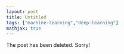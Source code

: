 ```yaml
---
layout: post
title: Untitled
tags: ["machine-learning","deep-learning"]
mathjax: true
---
```


The post has been deleted. Sorry!

<!-- 
Think about tasks such as machine translation (MT), automatic speech recognition (ASR), or handwriting recognition (HWR). While these appear very distinct, on abstraction they share the same pipeline wherein given an input signal, we are required to predict some text. The difference only lies in the form of the input signal - it is a piece of text, a sound wave, or a line image, in the case of MT, ASR, and HWR, respectively.

In all of these tasks, OOV words are a major source of nuisance. *What is an OOV word?* Simply put, these are those words in the test dataset which are not seen in the training data, and as such, not present in the vocabulary - hence the name "out of vocabulary". Even if the training vocabulary is very large (in fact, the name Large Vocabulary ASR is very common), the test data may still have words which were never seen before, for instance, names of people, places, or organizations. 

A crude way of dealing with such OOV words may be to simply predict a special token `<UNK>` whenever they are encountered. However, this would lead to severe information loss, especially when all new names are replaced by the special token. This is where subwords come into the picture.

> Subwords are smaller units that comprise words. They may be a single character, or even entire words.

For example, suppose our training vocabulary consists of just 2 words {'speech','processing'}. If our language model is trained on word-level, we would only be able to predict these 2 words, and nothing else. So while testing, if we are required to predict the phrase "*he sings in a choir*", our model would fail miserably. However, if we had trained on a subword-level (say, character level), we have a non-zero chance of predicting the phrase since all the characters are seen in the training. This provides sufficient motivation for using subwords in these tasks.

Traditionally, in ASR, subwords have been modeled using information from phonemes (distinct sound units), such that a subword corresponds to a phoneme unit. The intuition is that at test time, any new word can only be formed using phonemes of the language. However, this requires considerable domain knowledge, and even still, variations in accent or speaker can greatly affect test-time performance. 

In MT, subwords first came into limelight with [this popular paper](http://www.aclweb.org/anthology/P16-1162) from Seinrich and Haddow at the University of Edinburgh. They used a simple but effective [Byte Pair Encoding (BPE)](https://en.wikipedia.org/wiki/Byte_pair_encoding) based approach to identify subword units in the text. The summary of their method is as follows:

* Fix a vocabulary size *V* according to your total data size.
* Separate all the characters in all the words.
* Merge the most frequent bigram into one token and add it to the vocabulary.
* Perform *V* such merge operations to get the final vocabulary.

This simple method performs extremely well in practice, and the authors were able to get improvements of about 1.1 BLEU points on an English to German translation task.

I was recently working on an HWR task which required similar subword modeling for OOV word recognition, and the remainder of this article is about the methods used and their performance. 

***

## Towards a likelihood-based model

The first method we tried was the BPE-based approach, and it gave improvements on the word-error rate (WER) over the word-based model. However, BPE is constrained in the sense that it is a deterministic technique. Once you have fixed the training vocabulary, every string can only be segmented in a specific way. This may hint at a loss of modeling power, and so our first hypothesis is that a probabilistic segmentation technique may perform better.

On further investigation, I found a [recent paper](https://arxiv.org/abs/1804.10959) which proposes a technique known as "subword regularization" for MT. The method consists of two parts: vocabulary learning, and subword sampling.

### Vocabulary learning

Similar to the BPE-based technique, we start with all the characters distinct in every word, and merge until we reach the desired vocabulary size *V*. However, while BPE used the metric of most frequent bigram, the Unigram SR method ranks all subwords according to the likelihood reduction on removing the subword from the vocabulary. The top 80% of these are retained and the rest are discarded. Once this phase is over, we can now obtain the likelihood of observing a subword sequence given any string (sentence).

### Subword sampling

We choose the top-k segmentations based on the likelihood, and then model them as a multinomial distribution $P(x_i \vert X) = \frac{P(x_i)^{\alpha}}{\sum_l P(x_i)^{\alpha}}$, where $\alpha$ is a smoothing hyperparameter. A smaller $\alpha$ leads to a more uniform distribution, while a larger $\alpha$ leads to Viterbi sampling (i.e., selection of the best segmentation).

The idea behind this method is "regularization by noise". This means that the algorithm is expected to generalize well since we are now training it with some added noise by selecting several different segmentation candidates for any word, and so the model sees a wider variety of subwords during training.

For implementation, we used Google's `sentencepiece` library, which is also the official code of the paper linked above, and integrated it in our Kaldi-based pipeline ([see here](https://github.com/desh2608/kaldi/blob/iam_sr/egs/wsj/s5/utils/lang/bpe/learn_unigram_sr.py)). While the method supposedly performed well in MT, we didn't obtain the same performance improvements in the HWR task. A top-1 (deterministic) sampler gave similar results as BPE, but a top-5 sampler performed worse, which hinted that probabilstic sampling may not necessarily be the best suited option for our task.

For further analysis, I looked at the frequency of different subword lengths learned by the two methods for the same total vocabulary size.

![](/static/img/subword/bpe.png)

![](/static/img/subword/uni.png)

It turns out that the unigram method learns several "longer" subwords than BPE, which may give us some idea about the poorer performance. This suggested that if we somehow put a constraint on the lengths of the learned subwords while keeping the probabilistic sampling, we might get the best of both worlds.

## Digression - The Morfessor tool

Readers familiar with linguistics (or morphology in particular) would have heard about (or used) the  Morfessor tool, which provides an unsupervised technique for morpheme recognition. Morphemes, in a crude sense, are essentially subword units which are self-contained in meaning. Interestingly, [the first Morfessor paper](http://www.aclweb.org/anthology/W02-0603) proposed a technique which is very similar to the likelihood-based subword modeling in the unigram SR paper (although the author does not seem to be aware of this). Additionally, they also proposed a minimum description length (MDL) based approach which added the subword lengths as a cost in the objective function, and therefore penalized longer subwords. Empirically, they found that the MDL technique outperformed the likelihood based method, and this further reinforced my belief that a subword length constraint would prove beneficial for the task.

## LZW-based subword modeling

In an [Interspeech 2005 paper](https://pdfs.semanticscholar.org/dfcd/6bb8dcbcf828f8414c494fa56e96f8169a7b.pdf), a new subword modeling algorithm was presented which supposedly correlated strongly with syllables of a language. The method is based on the popular [LZW compression technique](https://en.wikipedia.org/wiki/Lempel%E2%80%93Ziv%E2%80%93Welch) (which is also used in the Unix `compress` utility). In the context of strings, the LZW method finds a set of prefix-free substrings to encode the given string. The authors of the paper further used subword length tables to keep track of how many times each such subword was called during training, and thus ranked them within the tables. The test-time segmentation was determined by computing the average rank of all the segmentation candidates in this tree traversal.

In our implementation, we further integrated the probabilistic sampling method from the unigram SR, and used memoization to make the tree traversal computationally efficient. The implementation for learning and applying the model can be found [here](https://github.com/desh2608/kaldi/blob/iam_sr/egs/wsj/s5/utils/lang/learn_lzw.py) and [here](https://github.com/desh2608/kaldi/blob/iam_sr/egs/wsj/s5/utils/lang/apply_lzw.py), respectively.

Perhaps the most critical segments of the implementation are the following:

```python
def learn_subwords_from_word(word, tab_seqlen, tab_pos, max_subword_length):
    w = ""
    pos = 0
    for i,c in enumerate(word):
        if (i == len(word) - 1):
            pos = 2
        wc = w + c
        if (len(wc) > max_subword_length):
            wc = c
        
        if wc in tab_seqlen[len(wc)-1]:
            w = wc
            tab_seqlen[len(wc)-1][wc] += 1
        else:
            tab_seqlen[len(wc)-1][wc] = 1
            w = c
        if wc in tab_pos[pos]:
            w = wc
            tab_pos[pos][wc] += 1
            i -= 1
        else:
            tab_pos[pos][wc] = 1
            w = c
            pos = min(i,1)
```

```python
def compute_segment_scores(word, tab_seqlen, tab_pos, scores):
    if (len(word) == 0):
        return ([])
    max_subword_length = len(tab_seqlen)
    seg_scores = []
    for i in range(max_subword_length):
        if(i < len(word)):
            subword = word[:i+1]
            if subword in tab_seqlen[i]:
                other_scores = []
                subword_score = float(tab_seqlen[i][subword][1]/(((i+1)**max_subword_length)*len(tab_seqlen[i])))
                if (word[i+1:] in scores):
                    other_scores = copy.deepcopy(scores[word[i+1:]])
                else:
                    other_scores = copy.deepcopy(compute_segment_scores(word[i+1:], tab_seqlen, tab_pos, scores))
                if (len(other_scores) == 0):
                    seg_scores.append(([subword],subword_score))
                else:
                    for j,segment in enumerate(other_scores):
                        other_scores[j] = ([subword]+segment[0],subword_score+segment[1])
                    seg_scores += other_scores
    seg_scores = sorted(seg_scores, key=lambda item: item[1])
    scores[word] = seg_scores
    return seg_scores
```

It may be noted here that the score of a segmentation candidate is calculated as the sum of the scores for all the subwords in that segmentation, where the score of subword $\sigma_w$ is defined as

$$ \sigma_w = w \times \text{relative rank of subword in its table}$$

Here, $w = \left(\frac{1}{\vert w\vert}\right)^{\max_w{\vert w\vert}}$. This score empirically gives subword lengths which correspond closely with the distribution of syllable lengths in English. It is a variation of the scoring scheme proposed in the original paper.

An analysis of the subword length frequencies obtained using this method reveals the following.

![](/static/img/subword/lzw1.png)

As expected, it produces more subwords of shorter lengths. A log-scale graph reveals further details about frequencies of longer subwords.

![](/static/img/subword/lzw2.png)

For higher lengths, LZW corresponds strongly with BPE, while unigram SR is nowhere close. 

However, in the actual task, the method performs worse than both BPE and unigram, and this further strengthed my belief that probabilistic sampling, while useful for MT, does not quite fit in this particular HWR dataset.

### Conclusion

While BPE seems like an ad-hoc technique for modeling subword units, it actually performs exceptionally well in practice. This, combined with its simplicity of implementation and low time complexity, makes it a great candidate for the task.

However, I believe that if a subword model were informed by the grapheme units (for HWR), as early techniques for ASR were informed by phonemes, it might perform well on the task. This seems like an interesting direction for exploration.


 -->
